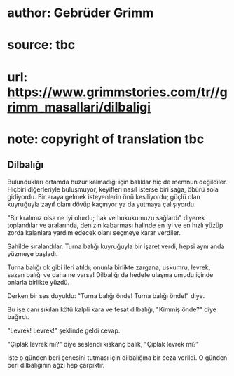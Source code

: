 # author: Gebrüder Grimm
# source: tbc
# url: https://www.grimmstories.com/tr//grimm_masallari/dilbaligi
# note: copyright of translation tbc

## Dilbalığı 

Bulundukları ortamda huzur kalmadığı için balıklar hiç de memnun
değildiler. Hiçbiri diğerleriyle buluşmuyor, keyifleri nasıl isterse
biri sağa, öbürü sola gidiyordu. Bir araya gelmek isteyenlerin önü
kesiliyordu; güçlü olan kuyruğuyla zayıf olanı dövüp kaçırıyor ya da
yutmaya çalışıyordu.

"Bir kralımız olsa ne iyi olurdu; hak ve hukukumuzu sağlardı" diyerek
toplandılar ve aralarında, denizin kabarması halinde en iyi ve en hızlı
yüzüp zorda kalanlara yardım edecek olanı seçmeye karar verdiler.

Sahilde sıralandılar. Turna balığı kuyruğuyla bir işaret verdi, hepsi
aynı anda yüzmeye başladı.

Turna balığı ok gibi ileri atıldı; onunla birlikte zargana, uskumru,
levrek, sazan balığı ve daha ne varsa! Dilbalığı da hedefe ulaşma umudu
içinde onlarla birlikte yüzdü.

Derken bir ses duyuldu: "Turna balığı önde! Turna balığı önde!" diye.

Bu işe canı sıkılan kötü kalpli kara ve fesat dilbalığı, "Kimmiş
önde?" diye bağırdı.

"Levrek! Levrek!" şeklinde geldi cevap.

"Çıplak levrek mi?" diye seslendi kıskanç balık, "Çıplak levrek mi?"

İşte o günden beri çenesini tutması için dilbalığına bir ceza verildi. O
günden beri dilbalığının ağzı hep çarpıktır.

